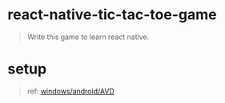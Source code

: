 # react-native-tic-tac-toe-game 

> Write this game to learn react native.


# setup 

> ref: [windows/android/AVD](https://facebook.github.io/react-native/docs/getting-started.html)